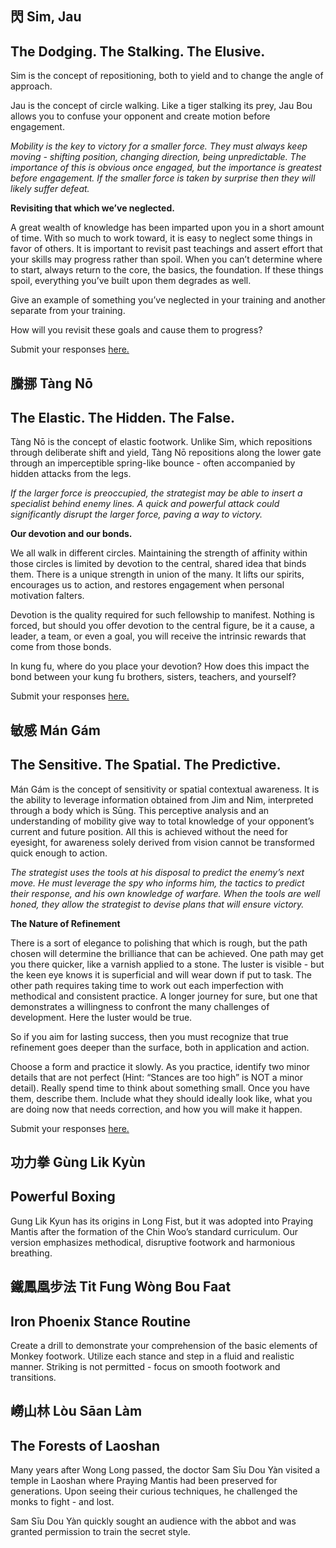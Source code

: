 <section id='r5-mind1-desc'>

# 閃 Sim, Jau
## The Dodging.  The Stalking.  The Elusive.

Sim is the concept of repositioning, both to yield and to change the angle of approach.

Jau is the concept of circle walking.  Like a tiger stalking its prey, Jau Bou allows you to confuse your opponent and create motion before engagement. 

*Mobility is the key to victory for a smaller force.  They must always keep moving - shifting position, changing direction, being unpredictable.  The importance of this is obvious once engaged, but the importance is greatest before engagement.  If the smaller force is taken by surprise then they will likely suffer defeat.*
</section>


<section id='r5-mind1-tasks'>

**Revisiting that which we’ve neglected.**

A great wealth of knowledge has been imparted upon you in a short amount of time.  With so much to work toward, it is easy to neglect some things in favor of others.  It is important to revisit past teachings and assert effort that your skills may progress rather than spoil.  When you can’t determine where to start, always return to the core, the basics, the foundation.  If these things spoil, everything you’ve built upon them degrades as well.
 
Give an example of something you’ve neglected in your training and another separate from your training.  

How will you revisit these goals and cause them to progress?

Submit your responses <a href="">here.</a>
</section>



<section id='r5-mind2-desc'>

# 騰挪 Tàng Nō
## The Elastic.  The Hidden.  The False.

Tàng Nō is the concept of elastic footwork.  Unlike Sim, which repositions through deliberate shift and yield, Tàng Nō repositions along the lower gate through an imperceptible spring-like bounce - often accompanied by hidden attacks from the legs.

*If the larger force is preoccupied, the strategist may be able to insert a specialist behind enemy lines.  A quick and powerful attack could significantly disrupt the larger force, paving a way to victory.*
</section>


<section id='r5-mind2-tasks'>

**Our devotion and our bonds.**

We all walk in different circles.  Maintaining the strength of affinity within those circles is limited by devotion to the central, shared idea that binds them.  There is a unique strength in union of the many.  It lifts our spirits, encourages us to action, and restores engagement when personal motivation falters.  

Devotion is the quality required for such fellowship to manifest.  Nothing is forced, but should you offer devotion to the central figure, be it a cause, a leader, a team, or even a goal, you will receive the intrinsic rewards that come from those bonds.

In kung fu, where do you place your devotion?  How does this impact the bond between your kung fu brothers, sisters,  teachers, and yourself?

Submit your responses <a href="">here.</a>
</section>


<section id='r5-mind3-desc'>

# 敏感 Mán Gám
## The Sensitive.  The Spatial.  The Predictive.

Mán Gám is the concept of sensitivity or spatial contextual awareness.  It is the ability to leverage information obtained from Jim and Nim, interpreted through a body which is Sūng.  This perceptive analysis and an understanding of mobility give way to total knowledge of your opponent’s current and future position.  All this is achieved without the need for eyesight, for awareness solely derived from vision cannot be transformed quick enough to action.

*The strategist uses the tools at his disposal to predict the enemy’s next move.  He must leverage the spy who informs him, the tactics to predict their response, and his own knowledge of warfare.  When the tools are well honed, they allow the strategist to devise plans that will ensure victory.*
</section>


<section id='r5-mind3-tasks'>

**The Nature of Refinement**

There is a sort of elegance to polishing that which is rough, but the path chosen will determine the brilliance that can be achieved.  One path may get you there quicker, like a varnish applied to a stone.  The luster is visible - but the keen eye knows it is superficial and will wear down if put to task.  The other path requires taking time to work out each imperfection with methodical and consistent practice.  A longer journey for sure, but one that demonstrates a willingness to confront  the many challenges of development.  Here the luster would be true.

So if you aim for lasting success, then you must recognize that true refinement goes deeper than the surface, both in application and action.

Choose a form and practice it slowly.  As you practice, identify two minor details that are not perfect (Hint: “Stances are too high” is NOT a minor detail).  Really spend time to think about something small.  Once you have them, describe them.  Include what they should ideally look like, what you are doing now that needs correction, and how you will make it happen.

Submit your responses <a href="">here.</a>
</section>



<section id='r5-tech1-desc'>

# 功力拳 Gùng Lik Kyùn
## Powerful Boxing

Gung Lik Kyun has its origins in Long Fist, but it was adopted into Praying Mantis after the formation of the Chin Woo’s standard curriculum.  Our version emphasizes methodical, disruptive footwork and harmonious breathing.
</section>

<section id='r5-tech2-desc'>

# 鐵鳳凰步法 Tit Fung Wòng Bou Faat
## Iron Phoenix Stance Routine

Create a drill to demonstrate your comprehension of the basic elements of Monkey footwork.  Utilize each stance and step in a fluid and realistic manner.  Striking is not permitted - focus on smooth footwork and transitions.
</section>


<section id='r5-manual-desc'>

# 嶗山林 Lòu Sāan Làm
## The Forests of Laoshan

Many years after Wong Long passed, the doctor Sam Sīu Dou Yàn visited a temple in Laoshan where Praying Mantis had been preserved for generations. 
Upon seeing their curious techniques, he challenged the monks to fight - and lost.

Sam Sīu Dou Yàn quickly sought an audience with the abbot and was granted permission to train the secret style.
</section>